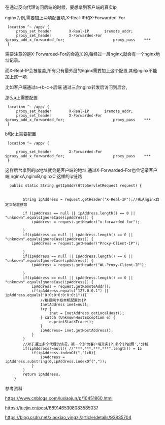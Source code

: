 在通过反向代理访问后端的时候，要想拿到客户端的真实ip

nginx为例,需要加上两项配置项,X-Real-IP和X-Forwarded-For

```
 location ^~ /app/ {               
	 proxy_set_header        X-Real-IP       $remote_addr;               
     proxy_set_header        X-Forwarded-For $proxy_add_x_forwarded_for;                 	  proxy_pass    ***
 }
```

需要注意的是X-Forwarded-For的会追加的,每经过一层nginx,就会有一个nginx地址记录。

而X-Real-IP会被覆盖,所有只有最外层的nginx需要加上这个配置,其他nginx不能加上这一项.

比如客户端通过a->b-c->后端 通过三台nginx转发后访问到后台,

那么a上需要配置

```
 location ^~ /app/ {               
	 proxy_set_header        X-Real-IP       $remote_addr;               
     proxy_set_header        X-Forwarded-For $proxy_add_x_forwarded_for;                 	  proxy_pass    ***
 }
```

b和c上需要配置

```
 location ^~ /app/ {               
	
     proxy_set_header        X-Forwarded-For $proxy_add_x_forwarded_for;                 	  proxy_pass    ***
 }
```

这样后台拿到的ip地址就会是客户端的地址,通过X-Forwarded-For也会记录客户端,nginxA,nginxB,nginxC 这样的ip链路



```
  public static String getIpAddr(HttpServletRequest request) {
       
    
        String ipAddress = request.getHeader("X-Real-IP");//先从nginx自定义配置获取
     
        if (ipAddress == null || ipAddress.length() == 0 || "unknown".equalsIgnoreCase(ipAddress)) {
            ipAddress = request.getHeader("x-forwarded-for");
         
        }
        if(ipAddress == null || ipAddress.length() == 0 || "unknown".equalsIgnoreCase(ipAddress)) {
            ipAddress = request.getHeader("Proxy-Client-IP");
          
        }
        if(ipAddress == null || ipAddress.length() == 0 || "unknown".equalsIgnoreCase(ipAddress)) {
            ipAddress = request.getHeader("WL-Proxy-Client-IP");
            
        }
        if(ipAddress == null || ipAddress.length() == 0 || "unknown".equalsIgnoreCase(ipAddress)) {
            ipAddress = request.getRemoteAddr();
            if(ipAddress.equals("127.0.0.1") || ipAddress.equals("0:0:0:0:0:0:0:1")){
                //根据网卡取本机配置的IP
                InetAddress inet=null;
                try {
                    inet = InetAddress.getLocalHost();
                } catch (UnknownHostException e) {
                    e.printStackTrace();
                }
                ipAddress= inet.getHostAddress();
            }
        }
        //对于通过多个代理的情况，第一个IP为客户端真实IP,多个IP按照','分割
        if(ipAddress!=null){ //"***.***.***.***".length() = 15
            if(ipAddress.indexOf(",")>0){
                ipAddress = ipAddress.substring(0,ipAddress.indexOf(","));
            }
        }
        return ipAddress;
    }
```

参考资料

https://www.cnblogs.com/luxiaojun/p/10451860.html

https://juejin.cn/post/6891465308083585037

https://blog.csdn.net/xiaoxiao_yingzi/article/details/92835704